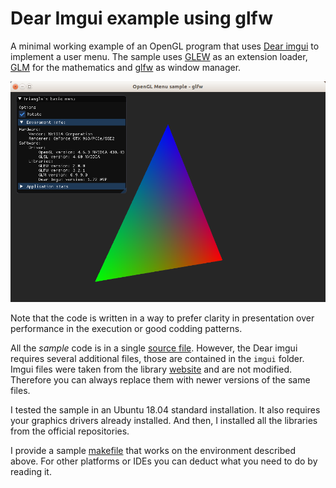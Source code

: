 # Dear Imgui example using glfw

A minimal working example of an OpenGL program that uses [Dear imgui](http://github.com/ocornut/imgui) to implement a user menu. The sample uses [GLEW](http://glew.sourceforge.net/) as an extension loader, [GLM](http://glm.g-truc.net/) for the mathematics and [glfw](http://freeglut.sourceforge.net/) as window manager.

![Triangle](../img/menuGlfw.png)

Note that the code is written in a way to prefer clarity in presentation over performance in the execution or good codding patterns.

All the *sample* code is in a single [source file](glfwImgui.cpp). However, the Dear imgui requires several additional files, those are contained in the `imgui` folder. Imgui files were taken from the library [website](http://github.com/ocornut/imgui) and are not modified. Therefore you can always replace them with newer versions of the same files.

I tested the sample in an Ubuntu 18.04 standard installation. It also requires your graphics drivers already installed. And then, I installed all the libraries from the official repositories.

I provide a sample [makefile](Makefile) that works on the environment described above. For other platforms or IDEs you can deduct what you need to do by reading it.